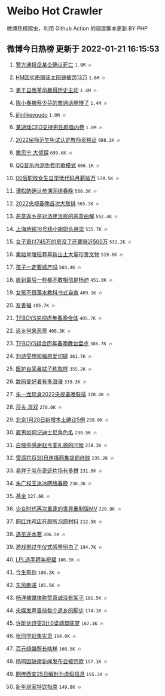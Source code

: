 # Weibo Hot Crawler 



微博热榜爬虫，利用 Github Action 的调度脚本更新 BY PHP 


## 微博今日热榜 更新于 2022-01-21 16:15:53 
1. [警方通报岳某仝确认死亡](https://s.weibo.com/weibo?q=%23%E8%AD%A6%E6%96%B9%E9%80%9A%E6%8A%A5%E5%B2%B3%E6%9F%90%E4%BB%9D%E7%A1%AE%E8%AE%A4%E6%AD%BB%E4%BA%A1%23&Refer=top) `1.9M 🔥` 

1. [HM因劣质服装太阳镜被罚13万](https://s.weibo.com/weibo?q=%23HM%E5%9B%A0%E5%8A%A3%E8%B4%A8%E6%9C%8D%E8%A3%85%E5%A4%AA%E9%98%B3%E9%95%9C%E8%A2%AB%E7%BD%9A13%E4%B8%87%23&Refer=top) `1.6M 🔥` 

1. [勇于自我革命赢得历史主动](https://s.weibo.com/weibo?q=%23%E5%8B%87%E4%BA%8E%E8%87%AA%E6%88%91%E9%9D%A9%E5%91%BD%E8%B5%A2%E5%BE%97%E5%8E%86%E5%8F%B2%E4%B8%BB%E5%8A%A8%23&Refer=top) `1.4M 🔥` 

1. [陈小春被蔡少芬的普通话整懵了](https://s.weibo.com/weibo?q=%23%E9%99%88%E5%B0%8F%E6%98%A5%E8%A2%AB%E8%94%A1%E5%B0%91%E8%8A%AC%E7%9A%84%E6%99%AE%E9%80%9A%E8%AF%9D%E6%95%B4%E6%87%B5%E4%BA%86%23&Refer=top) `1.4M 🔥` 

1. [jjlinlikeyoudo](https://s.weibo.com/weibo?q=%23jjlinlikeyoudo%23&Refer=top) `1.0M 🔥` 

1. [某游戏CEO支持男性颜值内卷](https://s.weibo.com/weibo?q=%E6%9F%90%E6%B8%B8%E6%88%8FCEO%E6%94%AF%E6%8C%81%E7%94%B7%E6%80%A7%E9%A2%9C%E5%80%BC%E5%86%85%E5%8D%B7&Refer=top) `1.0M 🔥` 

1. [2022届师范生免试认定教师资格证](https://s.weibo.com/weibo?q=%232022%E5%B1%8A%E5%B8%88%E8%8C%83%E7%94%9F%E5%85%8D%E8%AF%95%E8%AE%A4%E5%AE%9A%E6%95%99%E5%B8%88%E8%B5%84%E6%A0%BC%E8%AF%81%23&Refer=top) `988.1K 🔥` 

1. [撒贝宁 大侦探](https://s.weibo.com/weibo?q=%E6%92%92%E8%B4%9D%E5%AE%81%20%E5%A4%A7%E4%BE%A6%E6%8E%A2&Refer=top) `699.6K 🔥` 

1. [QQ音乐内测免费听歌模式](https://s.weibo.com/weibo?q=%23QQ%E9%9F%B3%E4%B9%90%E5%86%85%E6%B5%8B%E5%85%8D%E8%B4%B9%E5%90%AC%E6%AD%8C%E6%A8%A1%E5%BC%8F%23&Refer=top) `606.1K 🔥` 

1. [00后职校女生自学低代码月薪破万](https://s.weibo.com/weibo?q=%2300%E5%90%8E%E8%81%8C%E6%A0%A1%E5%A5%B3%E7%94%9F%E8%87%AA%E5%AD%A6%E4%BD%8E%E4%BB%A3%E7%A0%81%E6%9C%88%E8%96%AA%E7%A0%B4%E4%B8%87%23&Refer=top) `570.5K 🔥` 

1. [谭松韵确认参演网络春晚](https://s.weibo.com/weibo?q=%23%E8%B0%AD%E6%9D%BE%E9%9F%B5%E7%A1%AE%E8%AE%A4%E5%8F%82%E6%BC%94%E7%BD%91%E7%BB%9C%E6%98%A5%E6%99%9A%23&Refer=top) `568.3K 🔥` 

1. [2022央视春晚首次大联排](https://s.weibo.com/weibo?q=%232022%E5%A4%AE%E8%A7%86%E6%98%A5%E6%99%9A%E9%A6%96%E6%AC%A1%E5%A4%A7%E8%81%94%E6%8E%92%23&Refer=top) `565.3K 🔥` 

1. [恶意返乡是对法律法规的恶意曲解](https://s.weibo.com/weibo?q=%23%E6%81%B6%E6%84%8F%E8%BF%94%E4%B9%A1%E6%98%AF%E5%AF%B9%E6%B3%95%E5%BE%8B%E6%B3%95%E8%A7%84%E7%9A%84%E6%81%B6%E6%84%8F%E6%9B%B2%E8%A7%A3%23&Refer=top) `552.4K 🔥` 

1. [上海地铁16号线小姐姐头悬梁](https://s.weibo.com/weibo?q=%E4%B8%8A%E6%B5%B7%E5%9C%B0%E9%93%8116%E5%8F%B7%E7%BA%BF%E5%B0%8F%E5%A7%90%E5%A7%90%E5%A4%B4%E6%82%AC%E6%A2%81&Refer=top) `535.7K 🔥` 

1. [女子首付745万的房没了还要赔近500万](https://s.weibo.com/weibo?q=%23%E5%A5%B3%E5%AD%90%E9%A6%96%E4%BB%98745%E4%B8%87%E7%9A%84%E6%88%BF%E6%B2%A1%E4%BA%86%E8%BF%98%E8%A6%81%E8%B5%94%E8%BF%91500%E4%B8%87%23&Refer=top) `532.2K 🔥` 

1. [秦始皇陵陪葬墓新出土大量珍贵文物](https://s.weibo.com/weibo?q=%23%E7%A7%A6%E5%A7%8B%E7%9A%87%E9%99%B5%E9%99%AA%E8%91%AC%E5%A2%93%E6%96%B0%E5%87%BA%E5%9C%9F%E5%A4%A7%E9%87%8F%E7%8F%8D%E8%B4%B5%E6%96%87%E7%89%A9%23&Refer=top) `519.6K 🔥` 

1. [孩子一定要顺产吗](https://s.weibo.com/weibo?q=%23%E5%AD%A9%E5%AD%90%E4%B8%80%E5%AE%9A%E8%A6%81%E9%A1%BA%E4%BA%A7%E5%90%97%23&Refer=top) `503.4K 🔥` 

1. [直到最后一秒都不敢相信是杨迪](https://s.weibo.com/weibo?q=%23%E7%9B%B4%E5%88%B0%E6%9C%80%E5%90%8E%E4%B8%80%E7%A7%92%E9%83%BD%E4%B8%8D%E6%95%A2%E7%9B%B8%E4%BF%A1%E6%98%AF%E6%9D%A8%E8%BF%AA%23&Refer=top) `451.0K 🔥` 

1. [女孩不慎落水教科书式自救](https://s.weibo.com/weibo?q=%23%E5%A5%B3%E5%AD%A9%E4%B8%8D%E6%85%8E%E8%90%BD%E6%B0%B4%E6%95%99%E7%A7%91%E4%B9%A6%E5%BC%8F%E8%87%AA%E6%95%91%23&Refer=top) `409.1K 🔥` 

1. [友善福](https://s.weibo.com/weibo?q=%23%E5%8F%8B%E5%96%84%E7%A6%8F%23&Refer=top) `405.7K 🔥` 

1. [TFBOYS央视虎年春晚合体](https://s.weibo.com/weibo?q=%23TFBOYS%E5%A4%AE%E8%A7%86%E8%99%8E%E5%B9%B4%E6%98%A5%E6%99%9A%E5%90%88%E4%BD%93%23&Refer=top) `405.7K 🔥` 

1. [返乡何来恶意](https://s.weibo.com/weibo?q=%23%E8%BF%94%E4%B9%A1%E4%BD%95%E6%9D%A5%E6%81%B6%E6%84%8F%23&Refer=top) `400.3K 🔥` 

1. [TFBOYS组合历年春晚舞台盘点](https://s.weibo.com/weibo?q=%23TFBOYS%E7%BB%84%E5%90%88%E5%8E%86%E5%B9%B4%E6%98%A5%E6%99%9A%E8%88%9E%E5%8F%B0%E7%9B%98%E7%82%B9%23&Refer=top) `386.7K 🔥` 

1. [刘诗雯想和福原爱切磋](https://s.weibo.com/weibo?q=%23%E5%88%98%E8%AF%97%E9%9B%AF%E6%83%B3%E5%92%8C%E7%A6%8F%E5%8E%9F%E7%88%B1%E5%88%87%E7%A3%8B%23&Refer=top) `361.7K 🔥` 

1. [医护自采鼻拭子练取样](https://s.weibo.com/weibo?q=%23%E5%8C%BB%E6%8A%A4%E8%87%AA%E9%87%87%E9%BC%BB%E6%8B%AD%E5%AD%90%E7%BB%83%E5%8F%96%E6%A0%B7%23&Refer=top) `355.2K 🔥` 

1. [数码爱好者有多浪漫](https://s.weibo.com/weibo?q=%23%E6%95%B0%E7%A0%81%E7%88%B1%E5%A5%BD%E8%80%85%E6%9C%89%E5%A4%9A%E6%B5%AA%E6%BC%AB%23&Refer=top) `339.3K 🔥` 

1. [朱一龙现身2022央视春晚联排](https://s.weibo.com/weibo?q=%23%E6%9C%B1%E4%B8%80%E9%BE%99%E7%8E%B0%E8%BA%AB2022%E5%A4%AE%E8%A7%86%E6%98%A5%E6%99%9A%E8%81%94%E6%8E%92%23&Refer=top) `328.4K 🔥` 

1. [莎头 混双](https://s.weibo.com/weibo?q=%E8%8E%8E%E5%A4%B4%20%E6%B7%B7%E5%8F%8C&Refer=top) `278.0K 🔥` 

1. [北京1月20日新增本土确诊5例](https://s.weibo.com/weibo?q=%23%E5%8C%97%E4%BA%AC1%E6%9C%8820%E6%97%A5%E6%96%B0%E5%A2%9E%E6%9C%AC%E5%9C%9F%E7%A1%AE%E8%AF%8A5%E4%BE%8B%23&Refer=top) `258.9K 🔥` 

1. [直男如何记迪士尼角色名](https://s.weibo.com/weibo?q=%23%E7%9B%B4%E7%94%B7%E5%A6%82%E4%BD%95%E8%AE%B0%E8%BF%AA%E5%A3%AB%E5%B0%BC%E8%A7%92%E8%89%B2%E5%90%8D%23&Refer=top) `239.5K 🔥` 

1. [白敬亭感谢赵今麦礼貌的问候](https://s.weibo.com/weibo?q=%23%E7%99%BD%E6%95%AC%E4%BA%AD%E6%84%9F%E8%B0%A2%E8%B5%B5%E4%BB%8A%E9%BA%A6%E7%A4%BC%E8%B2%8C%E7%9A%84%E9%97%AE%E5%80%99%23&Refer=top) `238.3K 🔥` 

1. [雪滴花将30日连播两集提前终映](https://s.weibo.com/weibo?q=%23%E9%9B%AA%E6%BB%B4%E8%8A%B1%E5%B0%8630%E6%97%A5%E8%BF%9E%E6%92%AD%E4%B8%A4%E9%9B%86%E6%8F%90%E5%89%8D%E7%BB%88%E6%98%A0%23&Refer=top) `235.2K 🔥` 

1. [易烊千玺在奇迹片场有多拼](https://s.weibo.com/weibo?q=%23%E6%98%93%E7%83%8A%E5%8D%83%E7%8E%BA%E5%9C%A8%E5%A5%87%E8%BF%B9%E7%89%87%E5%9C%BA%E6%9C%89%E5%A4%9A%E6%8B%BC%23&Refer=top) `231.6K 🔥` 

1. [朱广权王冰冰网络春晚](https://s.weibo.com/weibo?q=%23%E6%9C%B1%E5%B9%BF%E6%9D%83%E7%8E%8B%E5%86%B0%E5%86%B0%E7%BD%91%E7%BB%9C%E6%98%A5%E6%99%9A%23&Refer=top) `230.3K 🔥` 

1. [基金](https://s.weibo.com/weibo?q=%E5%9F%BA%E9%87%91&Refer=top) `227.6K 🔥` 

1. [少女时代再次重逢的世界重制版MV](https://s.weibo.com/weibo?q=%23%E5%B0%91%E5%A5%B3%E6%97%B6%E4%BB%A3%E5%86%8D%E6%AC%A1%E9%87%8D%E9%80%A2%E7%9A%84%E4%B8%96%E7%95%8C%E9%87%8D%E5%88%B6%E7%89%88MV%23&Refer=top) `220.8K 🔥` 

1. [网红炸鸡店在厕所泡原材料](https://s.weibo.com/weibo?q=%23%E7%BD%91%E7%BA%A2%E7%82%B8%E9%B8%A1%E5%BA%97%E5%9C%A8%E5%8E%95%E6%89%80%E6%B3%A1%E5%8E%9F%E6%9D%90%E6%96%99%23&Refer=top) `212.5K 🔥` 

1. [遇见逆水寒](https://s.weibo.com/weibo?q=%23%E9%81%87%E8%A7%81%E9%80%86%E6%B0%B4%E5%AF%92%23&Refer=top) `206.5K 🔥` 

1. [游戏把过年仪式感整明白了](https://s.weibo.com/weibo?q=%23%E6%B8%B8%E6%88%8F%E6%8A%8A%E8%BF%87%E5%B9%B4%E4%BB%AA%E5%BC%8F%E6%84%9F%E6%95%B4%E6%98%8E%E7%99%BD%E4%BA%86%23&Refer=top) `194.7K 🔥` 

1. [LPL选手拜年祝福](https://s.weibo.com/weibo?q=%23LPL%E9%80%89%E6%89%8B%E6%8B%9C%E5%B9%B4%E7%A5%9D%E7%A6%8F%23&Refer=top) `186.5K 🔥` 

1. [今生有你](https://s.weibo.com/weibo?q=%E4%BB%8A%E7%94%9F%E6%9C%89%E4%BD%A0&Refer=top) `186.2K 🔥` 

1. [东风蒯递](https://s.weibo.com/weibo?q=%23%E4%B8%9C%E9%A3%8E%E8%92%AF%E9%80%92%23&Refer=top) `185.5K 🔥` 

1. [杨洋被媒体称赞真诚没有架子](https://s.weibo.com/weibo?q=%23%E6%9D%A8%E6%B4%8B%E8%A2%AB%E5%AA%92%E4%BD%93%E7%A7%B0%E8%B5%9E%E7%9C%9F%E8%AF%9A%E6%B2%A1%E6%9C%89%E6%9E%B6%E5%AD%90%23&Refer=top) `181.5K 🔥` 

1. [央媒发声善待每个返乡的脚步](https://s.weibo.com/weibo?q=%23%E5%A4%AE%E5%AA%92%E5%8F%91%E5%A3%B0%E5%96%84%E5%BE%85%E6%AF%8F%E4%B8%AA%E8%BF%94%E4%B9%A1%E7%9A%84%E8%84%9A%E6%AD%A5%23&Refer=top) `174.1K 🔥` 

1. [许昕刘诗雯3比0梁靖崑陈梦](https://s.weibo.com/weibo?q=%23%E8%AE%B8%E6%98%95%E5%88%98%E8%AF%97%E9%9B%AF3%E6%AF%940%E6%A2%81%E9%9D%96%E5%B4%91%E9%99%88%E6%A2%A6%23&Refer=top) `167.3K 🔥` 

1. [张同学赶集实录](https://s.weibo.com/weibo?q=%23%E5%BC%A0%E5%90%8C%E5%AD%A6%E8%B5%B6%E9%9B%86%E5%AE%9E%E5%BD%95%23&Refer=top) `164.6K 🔥` 

1. [百元结婚照长啥样](https://s.weibo.com/weibo?q=%23%E7%99%BE%E5%85%83%E7%BB%93%E5%A9%9A%E7%85%A7%E9%95%BF%E5%95%A5%E6%A0%B7%23&Refer=top) `160.5K 🔥` 

1. [杨鸣因缺席新闻发布会被罚款](https://s.weibo.com/weibo?q=%23%E6%9D%A8%E9%B8%A3%E5%9B%A0%E7%BC%BA%E5%B8%AD%E6%96%B0%E9%97%BB%E5%8F%91%E5%B8%83%E4%BC%9A%E8%A2%AB%E7%BD%9A%E6%AC%BE%23&Refer=top) `157.1K 🔥` 

1. [网传西安25日解封为虚假信息](https://s.weibo.com/weibo?q=%23%E7%BD%91%E4%BC%A0%E8%A5%BF%E5%AE%8925%E6%97%A5%E8%A7%A3%E5%B0%81%E4%B8%BA%E8%99%9A%E5%81%87%E4%BF%A1%E6%81%AF%23&Refer=top) `155.2K 🔥` 

1. [新年居家特饮指南](https://s.weibo.com/weibo?q=%23%E6%96%B0%E5%B9%B4%E5%B1%85%E5%AE%B6%E7%89%B9%E9%A5%AE%E6%8C%87%E5%8D%97%23&Refer=top) `149.8K 🔥` 

